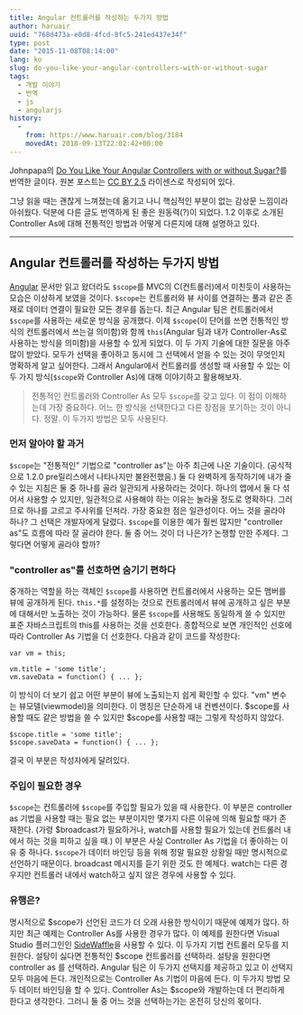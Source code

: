 ```yaml
---
title: Angular 컨트롤러를 작성하는 두가지 방법
author: haruair
uuid: "768d473a-e0d8-4fcd-8fc5-241ed437e34f"
type: post
date: "2015-11-08T08:14:00"
lang: ko
slug: do-you-like-your-angular-controllers-with-or-without-sugar
tags:
  - 개발 이야기
  - 번역
  - js
  - angularjs
history:
  -
    from: https://www.haruair.com/blog/3184
    movedAt: 2018-09-13T22:02:42+00:00
---
```


Johnpapa의 [Do You Like Your Angular Controllers with or without Sugar?](http://www.johnpapa.net/do-you-like-your-angular-controllers-with-or-without-sugar/)를 번역한 글이다. 원본 포스트는 [CC BY 2.5](http://creativecommons.org/licenses/by/2.5/) 라이센스로 작성되어 있다.

그냥 읽을 때는 괜찮게 느껴졌는데 옮기고 나니 핵심적인 부분이 없는 감상문 느낌이라 아쉬웠다. 덕분에 다른 글도 번역하게 된 좋은 원동력(?)이 되었다. 1.2 이후로 소개된 Controller As에 대해 전통적인 방법과 어떻게 다른지에 대해 설명하고 있다. 

----
## Angular 컨트롤러를 작성하는 두가지 방법
[Angular](http://angularjs.org) 문서만 읽고 왔더라도 `$scope`를 MVC의 C(컨트롤러)에서 미친듯이 사용하는 모습은 이상하게 보였을 것이다. `$scope`는 컨트롤러와 뷰 사이를 연결하는 풀과 같은 존재로 데이터 연결이 필요한 모든 경우를 돕는다. 최근 Angular 팀은 컨트롤러에서 `$scope`를 사용하는 새로운 방식을 공개했다. 이제 `$scope`(이 단어를 쓰면 전통적인 방식의 컨트롤러에서 쓰는걸 의미함)와 함께 `this`(Angular 팀과 내가 Controller-As로 사용하는 방식을 의미함)을 사용할 수 있게 되었다. 이 두 가지 기술에 대한 질문을 아주 많이 받았다. 모두가 선택을 좋아하고 동시에 그 선택에서 얻을 수 있는 것이 무엇인지 명확하게 알고 싶어한다. 그래서 Angular에서 컨트롤러를 생성할 때 사용할 수 있는 이 두 가지 방식(`$scope`와 Controller As)에 대해 이야기하고 활용해보자.

> 전통적인 컨트롤러와 Controller As 모두 `$scope`를 갖고 있다. 이 점이 이해하는데 가장 중요하다. 어느 한 방식을 선택한다고 다른 장점을 포기하는 것이 아니다. 정말. 이 두가지 방법은 모두 사용된다.

### 먼저 알아야 할 과거

`$scope`는 "전통적인" 기법으로 "controller as"는 아주 최근에 나온 기술이다. (공식적으로 1.2.0 pre릴리스에서 나타나지만 불완전했음.) 둘 다 완벽하게 동작하기에 내가 줄 수 있는 지침은 둘 중 하나를 골라 일관되게 사용하라는 것이다. 하나의 앱에서 둘 다 섞어서 사용할 수 있지만, 일관적으로 사용해야 하는 이유는 놀라울 정도로 명확하다. 그러므로 하나를 고르고 주사위를 던져라. 가장 중요한 점은 일관성이다. 어느 것을 골라야 하나? 그 선택은 개발자에게 달렸다. `$scope`를 이용한 예가 훨씬 많지만 "controller as"도 흐름에 따라 잘 골라야 한다. 둘 중 어느 것이 더 나은가? 논쟁할 만한 주제다. 그렇다면 어떻게 골라야 할까?


### "controller as"를 선호하면 숨기기 편하다

중개하는 역할을 하는 객체인 `$scope`를 사용하면 컨트롤러에서 사용하는 모든 맴버를 뷰에 공개하게 된다. `this.*`를 설정하는 것으로 컨트롤러에서 뷰에 공개하고 싶은 부분에 대해서만 노출하는 것이 가능하다. 물론 `$scope`를 사용해도 동일하게 쓸 수 있지만 표준 자바스크립트의 this를 사용하는 것을 선호한다. 종합적으로 보면 개인적인 선호에 따라 Controller As 기법을 더 선호한다. 다음과 같이 코드를 작성한다:

    var vm = this;

    vm.title = 'some title';
    vm.saveData = function() { ... };

이 방식이 더 보기 쉽고 어떤 부분이 뷰에 노출되는지 쉽게 확인할 수 있다. "vm" 변수는 뷰모델(viewmodel)을 의미한다. 이 명칭은 단순하게 내 컨벤션이다. \$scope를 사용할 때도 같은 방법을 쓸 수 있지만 \$scope를 사용할 때는 그렇게 작성하지 않았다.

    $scope.title = 'some title';
    $scope.saveData = function() { ... };

결국 이 부분은 작성자에게 달려있다.

### 주입이 필요한 경우

`$scope`는 컨트롤러에 `$scope`를 주입할 필요가 있을 때 사용한다. 이 부분은 controller as 기법을 사용할 때는 필요 없는 부분이지만 몇가지 다른 이유에 의해 필요할 때가 존재한다. (가령 \$broadcast가 필요하거나, watch를 사용할 필요가 있는데 컨트롤러 내에서 하는 것을 피하고 싶을 때.) 이 부분은 사실 Controller As 기법을 더 좋아하는 이유 중 하나다. `$scope`가 데이터 바인딩 등을 위해 정말 필요한 상황일 때만 명시적으로 선언하기 때문이다. broadcast 메시지를 듣기 위한 것도 한 예제다. watch는 다른 경우지만 컨트롤러 내에서 watch하고 싶지 않은 경우에 사용할 수 있다.

### 유행은?

명시적으로 \$scope가 선언된 코드가 더 오래 사용한 방식이기 때문에 예제가 많다. 하지만 최근 예제는 Controller As를 사용한 경우가 많다. 이 예제를 원한다면 Visual Studio 플러그인인 [SideWaffle](http://sidewaffle.com)을 사용할 수 있다. 이 두가지 기법 컨트롤러 모두를 지원한다. 설탕이 싫다면 전통적인 \$scope 컨트롤러를 선택하라. 설탕을 원한다면 controller as 를 선택하라. Angular 팀은 이 두가지 선택지를 제공하고 있고 이 선택지 모두 마음에 든다. 개인적으로는 Controller As 기법이 마음에 든다. 이 두가지 방법 모두 데이터 바인딩을 할 수 있다. Controller As는 \$scope와 개발하는데 더 편리하게 한다고 생각한다. 그러니 둘 중 어느 것을 선택하는가는 온전히 당신의 몫이다.
